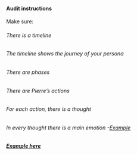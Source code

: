 #### Audit instructions

Make sure:

###### There is a timeline
###### The timeline shows the journey of your persona
###### There are phases
###### There are Pierre’s actions
###### For each action, there is a thought
###### In every thought there is a main emotion -[Example](https://d2slcw3kip6qmk.cloudfront.net/marketing/blog/2017Q3/SEO-initiative-customer-journey-mapping/CustomerJourneyMap1.png)

##### [Example here](https://www.figma.com/file/drsfgcol5B9BYco1wyFrQQ/UX-I---Ex-4)
